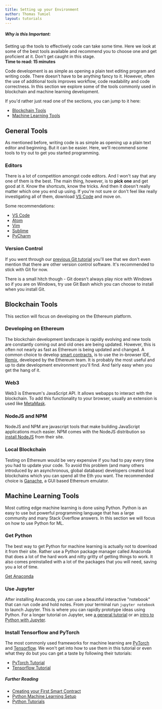 ```yaml
---
title: Setting up your Environment
author: Thomas Tumiel
layout: tutorials
---
```


<div class="alert alert-block alert-info">
<h5>Why is this Important:</h5>
Setting up the tools to effectively code can take some time. Here we look at some of the best tools available and recommend you to choose one and get proficient at it. Don't get caught in this stage.
<br />
<strong>Time to read: 15 minutes</strong>
</div>

Code development is as simple as opening a plain text editing program and writing code. There doesn't have to be anything fancy to it. However, often the use of additional tools improves workflow, code readability and code correctness. In this section we explore some of the tools commonly used in blockchain and machine learning development.

If you'd rather just read one of the sections, you can jump to it here:
- [Blockchain Tools](#blockchain-tools)
- [Machine Learning Tools](#machine-learning-tools)

## General Tools

As mentioned before, writing code is as simple as opening up a plain text editor and beginning. But it can be easier. Here, we'll recommend some tools to try out to get you started programming.

### Editors

There is a lot of competition amongst code editors. And I won't say that any one of them is the best. The main thing, however, is to __pick one__ and get good at it. Know the shortcuts, know the tricks. And then it doesn't really matter which one you end up using. If you're not sure or don't feel like really investigating all of them, download [VS Code](https://code.visualstudio.com/) and move on.

Some recommendations:

- [VS Code](https://code.visualstudio.com/)
- [Atom](https://atom.io/)
- [Vim](https://www.vim.org/)
- [Sublime](https://www.sublimetext.com/)
- [PyCharm](https://www.jetbrains.com/pycharm/)

### Version Control

If you went through our [previous Git tutorial](/tutorials/intro-to-git) you'll see that we don't even mention that there are other version control software. It's recommended to stick with Git for now.

There is a small hitch though - Git doesn't always play nice with Windows so if you are on Windows, try use Git Bash which you can choose to install when you install Git.

## Blockchain Tools

This section will focus on developing on the Ethereum platform.

### Developing on Ethereum

The blockchain development landscape is rapidly evolving and new tools are constantly coming out and old ones are being updated. However, this is often not nearly as fast as Ethereum is being updated and changed. A common choice to develop [smart contracts](https://en.wikipedia.org/wiki/Smart_contract), is to use the in-browser IDE, [Remix](https://remix.ethereum.org/), developed by the Ethereum team. It is probably the most useful and up to date development environment you'll find. And fairly easy when you get the hang of it.

### Web3

Web3 is Ethereum's JavaScript API. It allows webapps to interact with the blockchain. To add this functionality to your browser, usually an extension is used like [MetaMask](https://metamask.io/).

### NodeJS and NPM

NodeJS and NPM are javascript tools that make building JavaScript applications much easier. NPM comes with the NodeJS distribution so [install NodeJS](https://nodejs.org/en/) from their site.

### Local Blockchain

Testing on Ethereum would be very expensive if you had to pay every time you had to update your code. To avoid this problem (and many others introduced by an asynchronous, global database) developers created local blockchains which you can spend all the Eth you want. The recommended choice is [Ganache](https://truffleframework.com/ganache), a GUI based Ethereum emulator.


## Machine Learning Tools

Most cutting edge machine learning is done using Python. Python is an easy to use but powerful programming language that has a large community and many Stack Overflow answers. In this section we will focus on how to use Python for ML.

### Get Python

The best way to get Python for machine learning is actually not to download it from their site. Rather use a Python package manager called Anaconda that does a lot of the hard work and nitty gritty of getting things to work. It also comes preinstalled with a lot of the packages that you will need, saving you a lot of time.

[Get Anaconda](https://www.anaconda.com/distribution/)

### Use Jupyter

After installing Anaconda, you can use a beautiful interactive "notebook" that can run code and hold notes. From your terminal run `jupyter notebook` to launch Jupyter. This is where you can rapidly prototype ideas using Python. For a longer tutorial on Jupyter, see [a general tutorial](https://plot.ly/python/ipython-notebook-tutorial/) or an [intro to Python with Jupyter](https://nbviewer.jupyter.org/urls/bitbucket.org/amjoconn/watpy-learning-to-code-with-python/raw/3441274a54c7ff6ff3e37285aafcbbd8cb4774f0/notebook/Learn%20to%20Code%20with%20Python.ipynb).

### Install Tensorflow and PyTorch

The most commonly used frameworks for machine learning are [PyTorch](https://pytorch.org/) and [Tensorflow](https://www.tensorflow.org/). We won't get into how to use them in this tutorial or even what they do but you can get a taste by following their tutorials:

- [PyTorch Tutorial](https://pytorch.org/tutorials/beginner/deep_learning_60min_blitz.html)
- [Tensorflow Tutorial](https://www.tensorflow.org/tutorials)


<div class="alert alert-block alert-info">
    <h5>Further Reading</h5>
    <ul>
        <li><a href="https://hackernoon.com/set-up-a-private-ethereum-blockchain-and-deploy-your-first-solidity-smart-contract-on-the-caa8334c343d">Creating your First Smart Contract</a></li>
        <li><a href="https://realpython.com/python-windows-machine-learning-setup/">Python Machine Learning Setup</a></li>
         <li><a href="https://www.scaler.com/topics/python/">Python Tutorials</a></li>
    </ul>
</div>
